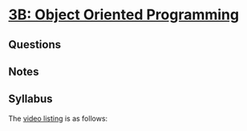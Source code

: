 # [3B: Object Oriented Programming](https://www.udacity.com/course/viewer#!/c-ud837/l-4584545214)


## Questions

## Notes

## Syllabus

The [video listing](https://www.udacity.com/course/progress#!/c-ud837) is as follows:
